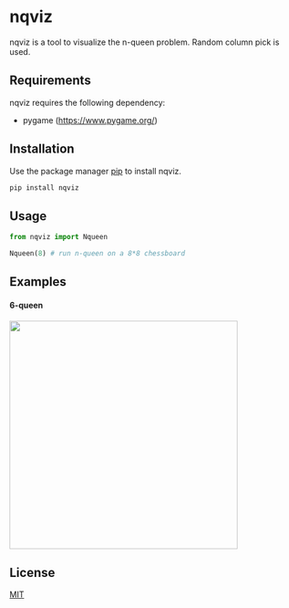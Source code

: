 # nqviz

nqviz is a tool to visualize the n-queen problem. Random column pick is used.

## Requirements

nqviz requires the following dependency:

 * pygame (https://www.pygame.org/)

## Installation

Use the package manager [pip](https://pip.pypa.io/en/stable/) to install nqviz.

```bash
pip install nqviz
```

## Usage

```python
from nqviz import Nqueen

Nqueen(8) # run n-queen on a 8*8 chessboard
```

## Examples

#### 6-queen

<img src="https://user-images.githubusercontent.com/62132206/120168297-0040cc80-c1ff-11eb-9a7a-de5e1568fc70.gif" width="400">

## License
[MIT](https://choosealicense.com/licenses/mit/)
